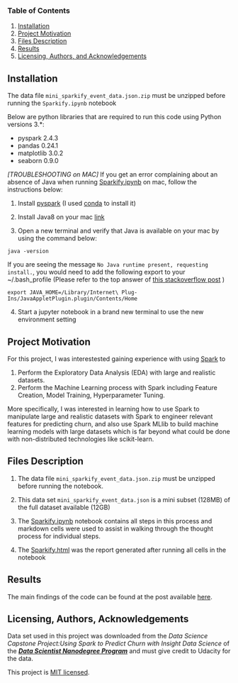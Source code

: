 ### Table of Contents

1. [Installation](#installation)
2. [Project Motivation](#motivation)
3. [Files Description](#files)
4. [Results](#results)
5. [Licensing, Authors, and Acknowledgements](#licensing)

##  Installation<a name="installation"></a>

The data file `mini_sparkify_event_data.json.zip` must be unzipped before running the `Sparkify.ipynb` notebook

Below are python libraries that are required to run this code using Python versions 3.*:
* pyspark 2.4.3
* pandas 0.24.1
* matplotlib 3.0.2 
* seaborn 0.9.0 

*[TROUBLESHOOTING on MAC]* If you get an error complaining about an absence of Java when running [Sparkify.ipynb](./Sparkify.ipynb) on mac, follow the instructions below:

1. Install [pyspark](http://spark.apache.org/downloads.html) (I used [conda](https://anaconda.org/conda-forge/pyspark) to install it)
2. Install Java8 on your mac [link](https://helpx.adobe.com/x-productkb/global/install-java-jre-mac-os.html)

3. Open a new terminal and verify that Java is available on your mac by using the command below:
```
java -version
```

If you are seeing the message `No Java runtime present, requesting install.`, you would need to add the following export to your ~/.bash_profile 
(Please refer to the top answer of [this stackoverflow post](https://stackoverflow.com/questions/44009058/even-though-jre-8-is-installed-on-my-mac-no-java-runtime-present-requesting-) )


```
export JAVA_HOME=/Library/Internet\ Plug-Ins/JavaAppletPlugin.plugin/Contents/Home

```

4. Start a jupyter notebook in a brand new terminal to use the new environment setting

## Project Motivation<a name="motivation"></a>

For this project, I was interestested gaining experience with using [Spark](https://databricks.com/spark/about) to
1. Perform the Exploratory Data Analysis (EDA) with large and realistic datasets.
2. Perform the Machine Learning process with Spark including Feature Creation, Model Training, Hyperparameter Tuning.

More specifically, I was interested in learning how to use Spark to manipulate large and realistic datasets with Spark to engineer relevant features for predicting churn, and also use Spark MLlib to build machine learning models with large datasets which is far beyond what could be done with non-distributed technologies like scikit-learn.


## Files Description<a name="files"></a>
1. The data file `mini_sparkify_event_data.json.zip` must be unzipped before running the notebook.

2. This data set `mini_sparkify_event_data.json` is a mini subset (128MB) of the full dataset available (12GB)

3. The [Sparkify.ipynb](./Sparkify.ipynb) notebook contains all steps in this process and markdown cells were used to assist in walking through the thought process for individual steps.

4. The [Sparkify.html](./Sparkify.html) was the report generated after running all cells in the notebook

## Results<a name="results"></a> 

The main findings of the code can be found at the post available [here](xxx).

## Licensing, Authors, Acknowledgements<a name="licensing"></a>

Data set used in this project was downloaded from the *Data Science Capstone Project:Using Spark to Predict Churn with Insight Data Science* of the ***[Data Scientist Nanodegree Program](https://www.udacity.com/course/data-scientist-nanodegree--nd025)*** and must give credit to Udacity for the data.

This project is [MIT licensed](./LICENSE).